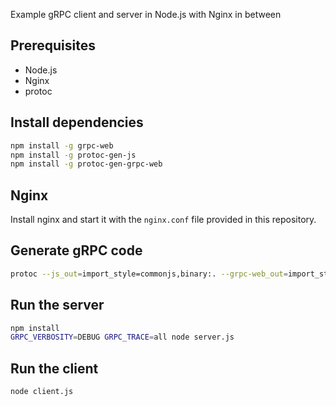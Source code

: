 Example gRPC client and server in Node.js with Nginx in between

## Prerequisites
- Node.js
- Nginx
- protoc

## Install dependencies
```bash
npm install -g grpc-web
npm install -g protoc-gen-js
npm install -g protoc-gen-grpc-web
```

## Nginx
Install nginx and start it with the `nginx.conf` file provided in this repository.

## Generate gRPC code
```bash
protoc --js_out=import_style=commonjs,binary:. --grpc-web_out=import_style=commonjs,mode=grpcweb:. helloworld.proto
```

## Run the server
```bash
npm install
GRPC_VERBOSITY=DEBUG GRPC_TRACE=all node server.js
```

## Run the client
```bash
node client.js
```